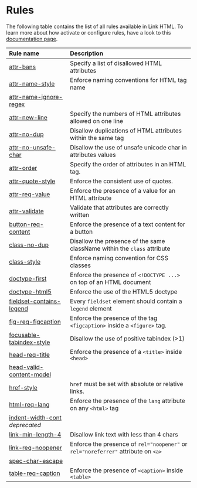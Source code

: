 # Rules

The following table contains the list of all rules available in Link HTML.
To learn more about how activate or configure rules, have a look to this [documentation page](./configuration.md).

| Rule name                                                                                                        | Description                                                               |
| :------------------------------------------------------------------------------------------                      | :-------------------------------------------------------------------------|
| [attr-bans](./../../packages/linthtml/lib/rules/attr-bans/README.md)                                             | Specify a list of disallowed HTML attributes                              |
| [attr-name-style](./../../packages/linthtml/lib/rules/attr-name-style/README.md)                                 | Enforce naming conventions for HTML tag name                              |
| [attr-name-ignore-regex](./../../packages/linthtml/lib/rules/attr-name-ignore-regex/README.md)                   |                                                                           |
| [attr-new-line](./../../packages/linthtml/lib/rules/attr-new-line/README.md)                                     | Specify the numbers of HTML attributes allowed on one line                |
| [attr-no-dup](./../../packages/linthtml/lib/rules/attr-no-dup/README.md)                                         | Disallow duplications of HTML attributes within the same tag              |
| [attr-no-unsafe-char](./../../packages/linthtml/lib/rules/attr-no-unsafe-char/README.md)                         | Disallow the use of unsafe unicode char in attributes values              |
| [attr-order](./../../packages/linthtml/lib/rules/attr-order/README.md)                                           | Specify the order of attributes in an HTML tag.                           |
| [attr-quote-style](./../../packages/linthtml/lib/rules/attr-quote-style/README.md)                               | Enforce the consistent use of quotes.                                     |
| [attr-req-value](./../../packages/linthtml/lib/rules/attr-req-value/README.md)                                   | Enforce the presence of a value for an HTML attribute                     |
| [attr-validate](./../../packages/linthtml/lib/rules/attr-validate/README.md)                                     | Validate that attributes are correctly written                            |
| [button-req-content](./../../packages/linthtml/lib/rules/button-req-content/README.md)                           | Enforce the presence of a text content for a button                       |
| [class-no-dup](./../../packages/linthtml/lib/rules/class-no-dup/README.md)                                       | Disallow the presence of the same className within the `class` attribute  |
| [class-style](./../../packages/linthtml/lib/rules/class-style/README.md)                                         | Enforce naming convention for CSS classes                                 |
| [doctype-first](./../../packages/linthtml/lib/rules/doctype-first/README.md)                                     | Enforce the presence of `<!DOCTYPE ...>` on top of an HTML document       |
| [doctype-html5](./../../packages/linthtml/lib/rules/doctype-html5/README.md)                                     | Enforce the use of the HTML5 doctype                                      |
| [fieldset-contains-legend](./../../packages/linthtml/lib/rules/fieldset-contains-legend/README.md)               | Every `fieldset` element should contain a `legend` element                |
| [fig-req-figcaption](./../../packages/linthtml/lib/rules/fig-req-figcaption/README.md)                           | Enforce the presence of the tag `<figcaption>` inside a `<figure>` tag.   |
| [focusable-tabindex-style](./../../packages/linthtml/lib/rules/focusable-tabindex-style/README.md)               | Disallow the use of positive tabindex (>1)                                |
| [head-req-title](./../../packages/linthtml/lib/rules/head-req-title/README.md)                                   | Enforce the presence of a `<title>` inside `<head>`                       |
| [head-valid-content-model](./../../packages/linthtml/lib/rules/head-valid-content-model/README.md)               |                                                                           |
| [href-style](./../../packages/linthtml/lib/rules/href-style/README.md)                                           | `href` must be set with absolute or relative links.                       |
| [html-req-lang](./../../packages/linthtml/lib/rules/html-req-lang/README.md)                                     | Enforce the presence of the `lang` attribute on any `<html>` tag          || [html-valid-content-model](./../../packages/linthtml/lib/rules/html-valid-content-model/README.md)               |                                                                           || [id-class-ignore-regex](./../../packages/linthtml/lib/rules/id-class-ignore-regex/README.md)                     |                                                                           || [id-class-no-ad](./../../packages/linthtml/lib/rules/id-class-no-ad/README.md)                                   |                                                                           || [id-class-style](./../../packages/linthtml/lib/rules/id-class-style/README.md)                                   | Enforce naming convention for HTML ids and CSS classes                    || [id-no-dup](./../../packages/linthtml/lib/rules/id-no-dup/README.md)                                             | Disallow duplications of HTML ids within the same document                || [id-style](./../../packages/linthtml/lib/rules/id-style/README.md)                                               | Enforce naming convention for HTML ids                                    || [img-req-alt](./../../packages/linthtml/lib/rules/img-req-alt/README.md)                                         | Enforce the presence of a none empty `alt` attribute on `<img>`           || [img-req-src](./../../packages/linthtml/lib/rules/img-req-src/README.md)                                         | Enforce the presence of a none empty `src` attribute on `<img>`           || [indent-delta](./../../packages/linthtml/lib/rules/indent-delta/README.md) _deprecated_                          |                                                                           || [indent-style](./../../packages/linthtml/lib/rules/indent-style/README.md)                                       | Specify indentation style (`tab` or `space`)                              || [indent-width](./../../packages/linthtml/lib/rules/indent-width/README.md)                                       | Specify indentation width                                                 |
| [indent-width-cont](./../../packages/linthtml/lib/rules/indent-width-cont/README.md) _deprecated_                |                                                                           || [input-btn-req-value-or-title](./../../packages/linthtml/lib/rules/input-btn-req-value-or-title/README.md)       | Enforce the presence of a label for `<button>`                            || [input-radio-req-name](./../../packages/linthtml/lib/rules/input-radio-req-name/README.md)                       | Enforce the presence of a none empty `name` attribute on radio input      || [input-req-label](./../../packages/linthtml/lib/rules/input-req-label/README.md)                                 | Enforce the presence of a label for `<input>`                             || [label-no-enc-textarea-or-select](./../../packages/linthtml/lib/rules/label-no-enc-textarea-or-select/README.md) | Disallow the presence of `<select>` and `<textarea>` inside a `<label>`   || [label-req-for](./../../packages/linthtml/lib/rules/label-req-for/README.md)                                     | Enforce the presence of a none empty `name` attribute on `<label>`        || [lang-style](./../../packages/linthtml/lib/rules/lang-style/README.md)                                           |                                                                           || [line-end-style](./../../packages/linthtml/lib/rules/line-end-style/README.md)                                   |                                                                           || [line-max-len](./../../packages/linthtml/lib/rules/line-max-len/README.md)                                       | Limit the length of a line                                                || [line-max-len-ignore-regex](./../../packages/linthtml/lib/rules/line-max-len-ignore-regex/README.md)             |                                                                           || [line-no-trailing-whitespace](./../../packages/linthtml/lib/rules/line-no-trailing-whitespace/README.md)         | Disallow trailing whitespace at the end of lines                          |
| [link-min-length-4](./../../packages/linthtml/lib/rules/link-min-length-4/README.md)                             | Disallow link text with less than 4 chars                                 |
| [link-req-noopener](./../../packages/linthtml/lib/rules/link-req-noopener/README.md)                             | Enforce the presence of `rel="noopener"` or `rel="noreferrer"` attribute on `<a>` |
| [spec-char-escape](./../../packages/linthtml/lib/rules/spec-char-escape/README.md)                               |                                                                           |
| [table-req-caption](./../../packages/linthtml/lib/rules/table-req-caption/README.md)                             | Enforce the presence of `<caption>` inside `<table>`                      || [table-req-header](./../../packages/linthtml/lib/rules/table-req-header/README.md)                               | Enforce the presence of `<thead>` inside `<table>`                        || [tag-bans](./../../packages/linthtml/lib/rules/tag-bans/README.md)                                               | Define a list of HTML tags that are forbidden                             || [tag-close](./../../packages/linthtml/lib/rules/tag-close/README.md)                                             |                                                                           || [tag-name-lowercase](./../../packages/linthtml/lib/rules/tag-name-lowercase/README.md)                           | Enforce the use of lowercase for tag name                                 || [tag-name-match](./../../packages/linthtml/lib/rules/tag-name-match/README.md)                                   |                                                                           || [tag-req-attr](./../../packages/linthtml/lib/rules/tag-req-attr/README.md)                                       | Define a list of attributes that must be present on an HTML tag           || [tag-self-close](./../../packages/linthtml/lib/rules/tag-self-close/README.md)                                   | Define whether or not a self-close tag should end with `/>`               || [text-ignore-regex](./../../packages/linthtml/lib/rules/text-ignore-regex/README.md)                             |                                                                           || [title-max-len](./../../packages/linthtml/lib/rules/title-max-len/README.md)                                     | Fix a maximum lenght an the `<title>` content                             || [title-no-dup](./../../packages/linthtml/lib/rules/title-no-dup/README.md)                                       | Disallow the presence of multiple `<title>`                               |

<!-- ## Other rules (not real rules yet) -->
<!-- * [maxerr](./../../packages/linthtml/lib/rules/maxerr/README.md) //not-found, not a rule -->
<!-- * [raw-ignore-regex](./../../packages/linthtml/lib/rules/raw-ignore-regex/README.md) //not-found  -->
